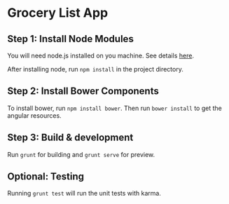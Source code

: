 # Grocery List App

## Step 1: Install Node Modules

You will need node.js installed on you machine. See details [here](https://github.com/joyent/node/wiki/Installing-Node.js-via-package-manager).

After installing node, run `npm install` in the project directory.

## Step 2: Install Bower Components

To install bower, run `npm install bower`. Then run `bower install` to get the angular resources.

## Step 3: Build & development

Run `grunt` for building and `grunt serve` for preview.

## Optional: Testing

Running `grunt test` will run the unit tests with karma.
